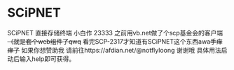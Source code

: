 # SCiPNET
SCiPNET 直接存储终端
小白作 23333
之前用vb.net做了个scp基金会的客户端~~（就是套个web组件了qwq~~
看完SCP-2317才知道有SCiPNET这个东西awa~~手痒痒了~~
如果你想赞助我 请前往https://afdian.net/@notflyloong
谢谢哦 具体用法启动后输入help即可获得。
